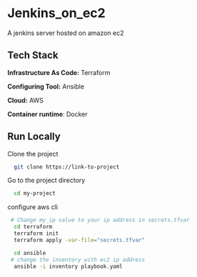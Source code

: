 
# Jenkins_on_ec2

A jenkins server hosted on amazon ec2 



## Tech Stack

**Infrastructure As Code:** Terraform

**Configuring Tool:** Ansible

**Cloud:** AWS

**Container runtime**: Docker


## Run Locally

Clone the project

```bash
  git clone https://link-to-project
```

Go to the project directory

```bash
  cd my-project
```
configure aws cli


```bash
 # Change my_ip value to your ip address in secrets.tfvar
  cd terraform
  terraform init 
  terraform apply -var-file="secrets.tfvar"
```



```bash
  cd ansible
 # change the inventory with ec2 ip address
  ansible -i inventory playbook.yaml
```

